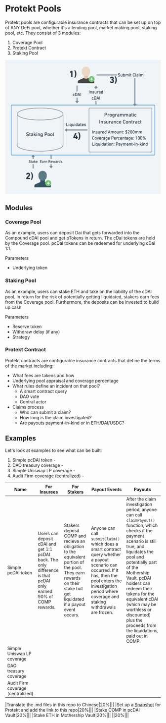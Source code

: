 # Protekt Pools
Protekt pools are configurable insurance contracts that can be set up on top of ANY DeFi pool, whether it's a lending pool, market making pool, staking pool, etc. They consist of 3 modules:
1. Coverage Pool
2. Protekt Contract
3. Staking Pool

![Protekt Pool Image](/img/ProtektPool.png)

## Modules

### Coverage Pool
As an example, users can deposit Dai that gets forwarded into the Compound cDAI pool and get pTokens in return. The cDai tokens are held by the Coverage pool. pcDai tokens can be redeemed for underlying cDai 1:1.

Parameters
* Underlying token

### Staking Pool
As an example, users can stake ETH and take on the liability of the cDAI pool. In return for the risk of potentially getting liquidated, stakers earn fees from the Coverage pool. Furthermore, the deposits can be invested to build up cash

Parameters
* Reserve token
* Withdraw delay (if any)
* Strategy

### Protekt Contract
Protekt contracts are configurable insurance contracts that define the terms of the market including:
* What fees are takens and how
* Underlying pool appraisal and coverage percentage
* What rules define an incident on that pool?
    * A smart contract query
    * DAO vote
    * Central actor
* Claims process
	* Who can submit a claim?
	* How long is the claim investigated?
	* Are payouts payment-in-kind or in ETH/DAI/USDC?

## Examples
Let's look at examples to see what can be built:
1. Simple pcDAI token - 
2. DAO treasury coverage - 
3. Simple Uniswap LP coverage - 
4. Audit Firm coverage (centralized) - 


| Name | For Insurees | For Stakers | Payout Events | Payouts |
|---------|----------|---------|---------|---------|
|Simple pcDAI token|Users can deposit cDAI and get 1:1 pcDAI back. The only difference is that pcDAI only earned 90% of COMP rewards.|Stakers deposit COMP and recieve an obligation to the equivalent portion of the pool. They earn rewards on their stake but get liquidated if a payout event occurs.|Anyone can call `submitClaim()` which does a smart contract query whether a payout scenario can occurred. If it has, then the pool enters the investigation period where coverage and staking withdrawals are frozen.|After the claim investigation period, anyone can call `claimPayout()` function, which checks if the payment scenario is still true, and liquidates the pool and potentially part of the Mothership Vault. pcDAI holders can redeem their tokens for the equivalent cDAI (which may be worthless or discounted) plus the proceeds from the liquidations, paid out in COMP.|
|Simple Uniswap LP coverage|||||
|DAO treasury coverage|||||
|Audit Firm coverage (centralized)|||||


|Translate the .md files in this repo to Chinese|20%|||
|Set up a [Snapshot](https://snapshot.page/#/) for Protekt and add the link to this repo|20%||| 
|Stake COMP in pcDAI Vault|20%|||
|Stake ETH in Mothership Vault|20%|||
||20%|||











